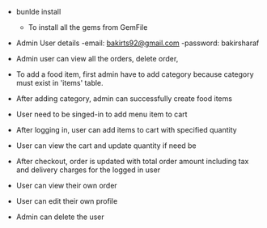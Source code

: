 * bunlde install	
	- To install all the gems from GemFile

* Admin User details
	-email: bakirts92@gmail.com
	-password: bakirsharaf

* Admin user can view all the orders, delete order, 

* To add a food item, first admin have to add category because category must exist in 'items' table.

* After adding category, admin can successfully create food items

* User need to be singed-in to add menu item to cart

* After logging in, user can add items to cart with specified quantity

* User can view the cart and update quantity if need be

* After checkout, order is updated with total order amount including tax and delivery charges for the logged in user

* User can view their own order 

* User can edit their own profile

* Admin can delete the user

